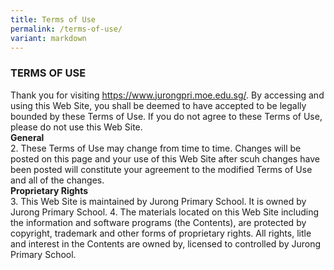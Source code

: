 ```yaml
---
title: Terms of Use
permalink: /terms-of-use/
variant: markdown
---
```

### **TERMS OF USE**

Thank you for visiting https://www.jurongpri.moe.edu.sg/. By accessing and using this Web Site, you shall be deemed to have accepted to be legally bounded by these Terms of Use. If you do not agree to these Terms of Use, please do not use this Web Site.<br>
**General**<br>
2. These Terms of Use may change from time to time. Changes will be posted on this page and your use of this Web Site after scuh changes have been posted will constitute your agreement to the modified Terms of Use and all of the changes. <br>
**Proprietary Rights**<br>
3. This Web Site is maintained by Jurong Primary School. It is owned by Jurong Primary School. 
4. The materials located on this Web Site including the information and software programs (the Contents), are protected by copyright, trademark and other forms of proprietary rights. All rights, litle and interest in the Contents are owned by, licensed to controlled by Jurong Primary School. 